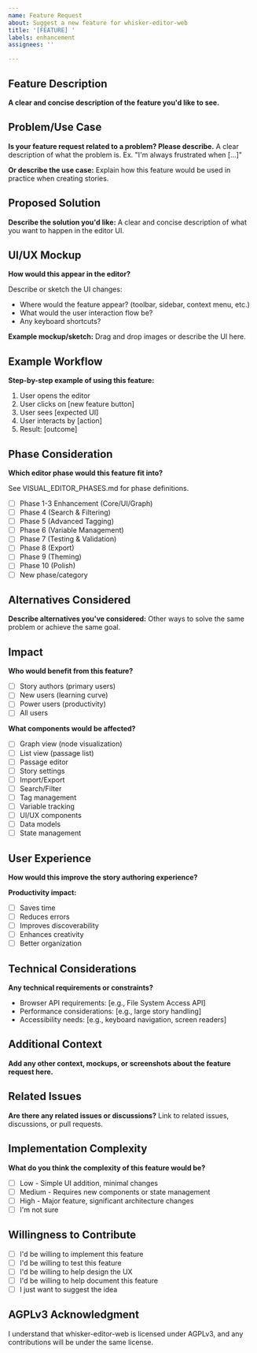 ```yaml
---
name: Feature Request
about: Suggest a new feature for whisker-editor-web
title: '[FEATURE] '
labels: enhancement
assignees: ''

---
```


## Feature Description
**A clear and concise description of the feature you'd like to see.**

## Problem/Use Case
**Is your feature request related to a problem? Please describe.**
A clear description of what the problem is. Ex. "I'm always frustrated when [...]"

**Or describe the use case:**
Explain how this feature would be used in practice when creating stories.

## Proposed Solution
**Describe the solution you'd like:**
A clear and concise description of what you want to happen in the editor UI.

## UI/UX Mockup
**How would this appear in the editor?**

Describe or sketch the UI changes:
- Where would the feature appear? (toolbar, sidebar, context menu, etc.)
- What would the user interaction flow be?
- Any keyboard shortcuts?

**Example mockup/sketch:**
Drag and drop images or describe the UI here.

## Example Workflow
**Step-by-step example of using this feature:**

1. User opens the editor
2. User clicks on [new feature button]
3. User sees [expected UI]
4. User interacts by [action]
5. Result: [outcome]

## Phase Consideration
**Which editor phase would this feature fit into?**

See VISUAL_EDITOR_PHASES.md for phase definitions.

- [ ] Phase 1-3 Enhancement (Core/UI/Graph)
- [ ] Phase 4 (Search & Filtering)
- [ ] Phase 5 (Advanced Tagging)
- [ ] Phase 6 (Variable Management)
- [ ] Phase 7 (Testing & Validation)
- [ ] Phase 8 (Export)
- [ ] Phase 9 (Theming)
- [ ] Phase 10 (Polish)
- [ ] New phase/category

## Alternatives Considered
**Describe alternatives you've considered:**
Other ways to solve the same problem or achieve the same goal.

## Impact
**Who would benefit from this feature?**
- [ ] Story authors (primary users)
- [ ] New users (learning curve)
- [ ] Power users (productivity)
- [ ] All users

**What components would be affected?**
- [ ] Graph view (node visualization)
- [ ] List view (passage list)
- [ ] Passage editor
- [ ] Story settings
- [ ] Import/Export
- [ ] Search/Filter
- [ ] Tag management
- [ ] Variable tracking
- [ ] UI/UX components
- [ ] Data models
- [ ] State management

## User Experience
**How would this improve the story authoring experience?**

**Productivity impact:**
- [ ] Saves time
- [ ] Reduces errors
- [ ] Improves discoverability
- [ ] Enhances creativity
- [ ] Better organization

## Technical Considerations
**Any technical requirements or constraints?**

- Browser API requirements: [e.g., File System Access API]
- Performance considerations: [e.g., large story handling]
- Accessibility needs: [e.g., keyboard navigation, screen readers]

## Additional Context
**Add any other context, mockups, or screenshots about the feature request here.**

## Related Issues
**Are there any related issues or discussions?**
Link to related issues, discussions, or pull requests.

## Implementation Complexity
**What do you think the complexity of this feature would be?**
- [ ] Low - Simple UI addition, minimal changes
- [ ] Medium - Requires new components or state management
- [ ] High - Major feature, significant architecture changes
- [ ] I'm not sure

## Willingness to Contribute
- [ ] I'd be willing to implement this feature
- [ ] I'd be willing to test this feature
- [ ] I'd be willing to help design the UX
- [ ] I'd be willing to help document this feature
- [ ] I just want to suggest the idea

## AGPLv3 Acknowledgment
I understand that whisker-editor-web is licensed under AGPLv3, and any contributions will be under the same license.
